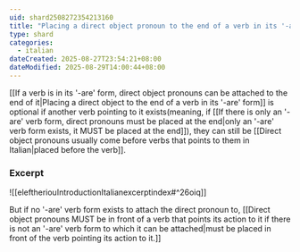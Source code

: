 ```yaml
---
uid: shard2508272354213160
title: "Placing a direct object pronoun to the end of a verb in its '-are' form is optional if another verb pointing to it exists"
type: shard
categories:
  - italian
dateCreated: 2025-08-27T23:54:21+08:00
dateModified: 2025-08-29T14:00:44+08:00
---
```

[[If a verb is in its '-are' form, direct object pronouns can be attached to the end of it|Placing a direct object to the end of a verb in its '-are' form]] is optional if another verb pointing to it exists(meaning, if [[If there is only an '-are' verb form, direct pronouns must be placed at the end|only an '-are' verb form exists, it MUST be placed at the end]]), they can still be [[Direct object pronouns usually come before verbs that points to them in Italian|placed before the verb]].
### Excerpt
![[eleftheriouIntroductionItalianexcerptindex#^26oiq]]

But if no '-are' verb form exists to attach the direct pronoun to, [[Direct object pronouns MUST be in front of a verb that points its action to it if there is not an '-are' verb form to which it can be attached|must be placed in front of the verb pointing its action to it.]]